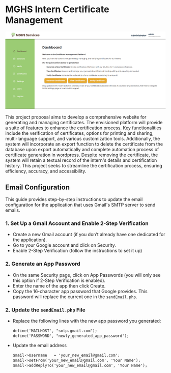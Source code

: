 # MGHS Intern Certificate Management

![Main Page](mainpage.png)

This project proposal aims to develop a comprehensive website for generating and managing certificates. The envisioned platform will provide a suite of features to enhance the certification process. Key functionalities include the verification of certificates, options for printing and sharing, multi-language support, and various customization tools. Additionally, the system will incorporate an export function to delete the certificate from the database upon export automatically and complete automation process of certificate generation in wordpress. Despite removing the certificate, the system will retain a textual record of the intern's details and certification history. This project seeks to streamline the certification process, ensuring efficiency, accuracy, and accessibility.

## Email Configuration

This guide provides step-by-step instructions to update the email configuration for the application that uses Gmail's SMTP server to send emails.

### 1. Set Up a Gmail Account and Enable 2-Step Verification

- Create a new Gmail account (if you don’t already have one dedicated for the application).
- Go to your Google account and click on Security.
- Enable 2-Step Verification (follow the instructions to set it up)

### 2. Generate an App Password

- On the same Security page, click on App Passwords (you will only see this option if 2-Step Verification is enabled).
- Enter the name of the app then click Create.
- Copy the 16-character app password that Google provides. This password will replace the current one in the `sendEmail.php`.

### 2. Update the `sendEmail.php` File

- Replace the following lines with the new app password you generated:
  ```
  define('MAILHOST', "smtp.gmail.com");
  define('PASSWORD', "newly_generated_app_password");
  ```
- Update the email address
  ```
  $mail->Username   = 'your_new_email@gmail.com';
  $mail->setFrom('your_new_email@gmail.com', 'Your Name');
  $mail->addReplyTo('your_new_email@gmail.com', 'Your Name');
  ```
